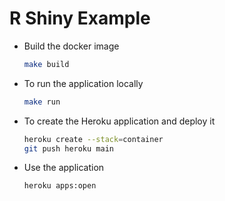 # R Shiny Example

* Build the docker image

  ```bash
  make build
  ```

* To run the application locally

  ```bash
  make run
  ```

* To create the Heroku application and deploy it

  ```bash
  heroku create --stack=container
  git push heroku main
  ```

* Use the application

  ```bash
  heroku apps:open
  ```
